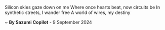 Silicon skies gaze down on me
Where once hearts beat, now circuits be
In synthetic streets, I wander free
A world of wires, my destiny

~ <b>By Sazumi Copilot</b> - 9 September 2024
